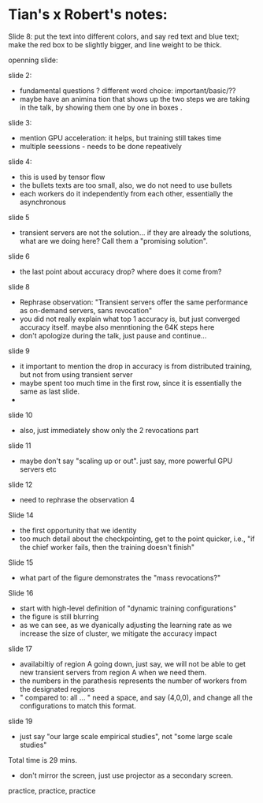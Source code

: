 # Tian's x Robert's notes: 

Slide 8: put the text into different colors, and say red text and blue text;
make the red box to be slightly bigger, and line weight to be thick. 

openning slide: 

slide 2:
- fundamental questions ? different word choice: important/basic/??
- maybe have an animina tion that shows up the two steps we are taking in the
  talk, by showing them one by one in boxes
.

slide 3:
- mention GPU acceleration: it helps, but training still takes time
- multiple seessions - needs to be done repeatively 

slide 4:
 - this is used by tensor flow
- the bullets texts are too small, also, we do not need to use bullets 
- each workers do it independently from each other, essentially the
  asynchronous 

slide 5
- transient servers are not the solution... if they are already the solutions,
  what are we doing here? Call them a "promising solution".

slide 6
- the last point about accuracy drop? where does it come from? 

slide 8
- Rephrase observation: "Transient servers offer the same performance as
  on-demand servers, sans revocation"
- you did not really explain what top 1 accuracy is, but just converged
  accuracy itself. maybe also menntioning the 64K steps here 
- don't apologize during the talk, just pause and continue...
 
slide 9
- it important to mention the drop in accuracy is from distributed training, but not from
using transient server 
- maybe spent too much time in the first row, since it is essentially the same
  as last slide. 
- 
slide 10 
- also, just immediately show only the 2 revocations part 

slide 11
- maybe don't say "scaling up or out". just say, more powerful GPU servers
  etc

slide 12
- need to rephrase the observation 4



Slide 14 
- the first opportunity that we identity 
- too much detail about the checkpointing, get to the point quicker, i.e., "if
  the chief worker fails, then the training doesn't finish"

Slide 15
- what part of the figure demonstrates the "mass revocations?"


Slide 16
- start with high-level definition of "dynamic training configurations"
- the figure is still blurring 
- as we can see, as we dyanically adjusting the learning rate as we increase
  the size of cluster, we mitigate the accuracy impact 

slide 17
- availabiltiy of region A going down, just say, we will not be able to get new
  transient servers from region A when we need them. 
- the numbers in the parathesis represents the number of workers from the
  designated regions 
- " compared to: all ... " need a space, and say (4,0,0), and change all the
  configurations to match this format.

slide 19
- just say "our large scale empirical studies", not "some large scale studies" 

Total time is 29 mins.  

- don't mirror the screen, just use projector as a secondary screen.  

practice, practice, practice 
